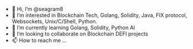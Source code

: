 - 👋 Hi, I’m @seagram8
- 👀 I’m interested in Blockchain Tech, Golang, Solidity, Java, FIX protocol, Websockets, Unix/C/Shell, Python.
- 🌱 I’m currently learning Golang, Solidity, Python AI
- 💞️ I’m looking to collaborate on Blockchain DEFI projects
- 📫 How to reach me ...

<!---
seagram8/seagram8 is a ✨ special ✨ repository because its `README.md` (this file) appears on your GitHub profile.
You can click the Preview link to take a look at your changes.
--->

